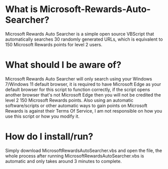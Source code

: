 # What is Microsoft-Rewards-Auto-Searcher?
Microsoft Rewards Auto Searcher is a simple open source VBScript that automatically searches 30 randomly generated URLs, which is equivalent to 150 Microsoft Rewards points for level 2 users.
# What should I be aware of?
Microsoft Rewards Auto Searcher will only search using your Windows 7/Windows 11 default browser, it is required to have Microsoft Edge as your default browser for this script to function correctly, if the script opens another browser that's not Microsoft Edge then you will not be credited the level 2 150 Microsoft Rewards points. Also using an automatic software/scripts or other automatic ways to gain points on Microsoft Rewards is against their Terms Of Service, I am not responsible on how you use this script or how you modify it.
# How do I install/run?
Simply download MicrosoftRewardsAutoSearcher.vbs and open the file, the whole process after running MicrosoftRewardsAutoSearcher.vbs is automatic and only takes around 3 minutes to complete.
